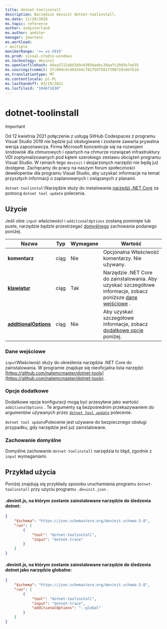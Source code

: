 ```yaml
---
title: dotnet-toolinstall
description: Narzędzie devinit dotnet-toolinstall.
ms.date: 11/20/2020
ms.topic: reference
author: andysterland
ms.author: andster
manager: jmartens
ms.workload:
- multiple
monikerRange: '>= vs-2019'
ms.prod: visual-studio-windows
ms.technology: devinit
ms.openlocfilehash: 4daa3722abd169c03656adec39aafc29d5e7e435
ms.sourcegitcommit: 3fc099cdc484344c781f597581f299729c6bfb10
ms.translationtype: MT
ms.contentlocale: pl-PL
ms.lasthandoff: 03/19/2021
ms.locfileid: "104671638"
---
```

# <a name="dotnet-toolinstall"></a>dotnet-toolinstall

> [!IMPORTANT]
> Od 12 kwietnia 2021 połączenie z usługą GitHub Codespaces z programu Visual Studio 2019 nie będzie już obsługiwane i zostanie zawarta prywatna wersja zapoznawcza. Firma Microsoft koncentruje się na rozwojem środowisk dla chmurowych i opartych na chmurze rozwiązań infrastruktury VDI zoptymalizowanych pod kątem szerokiego zestawu obciążeń programu Visual Studio. W ramach tego `devinit` i skojarzonych narzędzi nie będą już dostępne. Zachęcamy do pracy na naszym forum społeczności deweloperów dla programu Visual Studio, aby uzyskać informacje na temat przyszłych informacji o zaplanowanych i związanych z planami.

`dotnet-toolinstall`Narzędzie służy do instalowania [narzędzi .NET Core](https://dotnet.microsoft.com/) za pomocą `dotnet tool update` polecenia.

## <a name="usage"></a>Użycie

Jeśli obie `input` właściwości i `additionalOptions` zostaną pominięte lub puste, narzędzie będzie przestrzegać [domyślnego](#default-behavior) zachowania podanego poniżej.

| Nazwa                                             | Typ   | Wymagane | Wartość                                                                 |
|--------------------------------------------------|--------|----------|-----------------------------------------------------------------------|
| **komentarz**                                     | ciąg | Nie       | Opcjonalna Właściwość komentarzy. Nie używany.                                 |
| [**klawiatur**](#input)                              | ciąg | Tak      | Narzędzie .NET Core do zainstalowania. Aby uzyskać szczegółowe informacje, zobacz poniższe [dane wejściowe](#input) . |
| [**additionalOptions**](#additional-options)     | ciąg | Nie       | Aby uzyskać szczegółowe informacje, zobacz [dodatkowe opcje](#additional-options) poniżej.      |

### <a name="input"></a>Dane wejściowe

`input`Właściwość służy do określenia narzędzia .NET Core do zainstalowania. W programie znajduje się nieoficjalna lista narzędzi [https://github.com/natemcmaster/dotnet-tools](https://github.com/natemcmaster/dotnet-tools) .

### <a name="additional-options"></a>Opcje dodatkowe

Dodatkowe opcje konfiguracji mogą być przesyłane jako wartość `additionalOptions` . Te argumenty są bezpośrednim przekazywaniem do argumentów używanych przez [`dotnet tool update`](/dotnet/core/tools/global-tools#update-a-tool) polecenie.

`dotnet tool update`Polecenie jest używane do bezpiecznego obsługi przypadku, gdy narzędzie jest już zainstalowane.

### <a name="default-behavior"></a>Zachowanie domyślne

Domyślne zachowanie `dotnet-toolinstall` narzędzia to błąd, zgodnie z `input` wymaganiami.

## <a name="example-usage"></a>Przykład użycia
Poniżej znajdują się przykłady sposobu uruchamiania programu `dotnet-toolinstall` przy użyciu programu `.devinit.json` .

#### <a name="devinitjson-that-will-install-the-dotnet-trace-tool"></a>.devinit.js, na którym zostanie zainstalowane narzędzie do śledzenia dotnet:
```json
{
    "$schema": "https://json.schemastore.org/devinit.schema-3.0",
    "run": [
        {
            "tool": "dotnet-toolinstall",
            "input": "dotnet-trace"
        }
    ]
}
```

#### <a name="devinitjson-that-will-install-the-dotnet-trace-tool-as-a-global-tool"></a>.devinit.js, na którym zostanie zainstalowane narzędzie do śledzenia dotnet jako narzędzie globalne:
```json
{
    "$schema": "https://json.schemastore.org/devinit.schema-3.0",
    "run": [
        {
            "tool": "dotnet-toolinstall",
            "input": "dotnet-trace",
            "additionalOptions": "--global"
        }
    ]
}
```